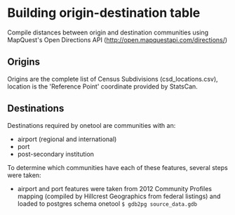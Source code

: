# Building origin-destination table

Compile distances between origin and destination communities using MapQuest's Open Directions API (http://open.mapquestapi.com/directions/)

## Origins
Origins are the complete list of Census Subdivisions (csd_locations.csv), location is the 'Reference Point' coordinate provided by StatsCan.

## Destinations
Destinations required by onetool are communities with an:
  - airport (regional and international)
  - port
  - post-secondary institution

To determine which communities have each of these features, several steps were taken:

- airport and port features were taken from 2012 Community Profiles mapping (compiled by Hillcrest Geographics from federal listings) and loaded to postgres schema onetool
`$ gdb2pg source_data.gdb`


